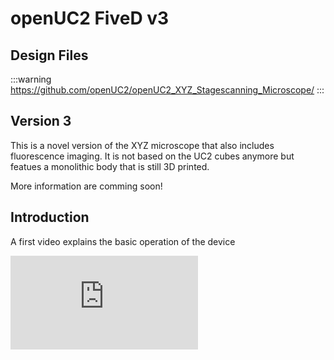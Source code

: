 
# openUC2 FiveD v3

## Design Files

:::warning
https://github.com/openUC2/openUC2_XYZ_Stagescanning_Microscope/
:::


## Version 3

This is a novel version of the XYZ microscope that also includes fluorescence imaging. It is not based on the UC2 cubes anymore but featues a monolithic body that is still 3D printed.

More information are comming soon!

## Introduction

A first video explains the basic operation of the device

<div style={{position: 'relative', paddingBottom: '56.25%', height: 0, overflow: 'hidden'}}>
  <iframe 
    style={{position: 'absolute', top: 0, left: 0, width: '100%', height: '100%'}}
    src="https://www.youtube.com/embed/T0cRZOXp5fk?si=dgLqVprYvSsl_5Sr" 
    title="YouTube video player" 
    frameBorder="0" 
    allow="accelerometer; autoplay; clipboard-write; encrypted-media; gyroscope; picture-in-picture" 
    allowFullScreen
  />
</div>

## Software

The device runs using ImSwitch with the following Configuration. Find the ImSwitch Installer here: https://github.com/openUC2/ImSwitchInstaller/releases/tag/v0.0.2 (go to latest release)

[Config](https://github.com/openUC2/ImSwitchConfig/blob/master/imcontrol_setups/example_uc2_hik_histo_andrew_1-12-24.json)
```json
{
  "positioners": {
    "ESP32Stage": {
      "managerName": "ESP32StageManager",
      "managerProperties": {
        "rs232device": "ESP32",
        "isEnable": true,
        "enableauto": false,
        "stepsizeX": -0.3125,
        "stepsizeY": -0.3125,
        "stepsizeZ": 0.3125,
        "homeSpeedX": 15000,
        "homeSpeedY": 15000,
        "homeSpeedZ": 15000,
        "isDualaxis": true,
        "homeDirectionX": 1,
        "backlashXOld": 15,
        "backlashYOld": 40,
        "backlashX": 0,
        "backlashY": 0,
        "homeEndstoppolarityY": 0,
        "homeDirectionY": -1,
        "homeDirectionZ": 0,
        "homeXenabled": 1,
        "homeYenabled": 1,
        "homeZenabled": 0,
        "initialSpeed": {
          "X": 15000,
          "Y": 15000,
          "Z": 15000
        }
      },
      "axes": [
        "X",
        "Y",
        "Z"
      ],
      "forScanning": true,
      "forPositioning": true
    }
  },
  "rs232devices": {
    "ESP32": {
      "managerName": "ESP32Manager",
      "managerProperties": {
        "host_": "192.168.43.129",
        "serialport": "COM5",
        "baudrate":115200,
        "debug":1
      }
    }
  },
  "lasers": {
    "LED": {
        "analogChannel": null,
        "digitalLine": null,
        "managerName": "ESP32LEDLaserManager",
        "managerProperties": {
          "rs232device": "ESP32",
          "channel_index": 1
        },
        "wavelength": 0,
        "valueRangeMin": 0,
        "valueRangeMax": 1023
      },
      "Laser 488": {
        "analogChannel": null,
        "digitalLine": null,
        "managerName": "ESP32LEDLaserManager",
        "managerProperties": {
          "rs232device": "ESP32",
          "channel_index": 2
        },
        "wavelength": 635,
        "valueRangeMin": 0,
        "valueRangeMax": 1023
      },
      "Laser 635": {
        "analogChannel": null,
        "digitalLine": null,
        "managerName": "ESP32LEDLaserManager",
        "managerProperties": {
          "rs232device": "ESP32",
          "channel_index": 3
        },
        "wavelength": 488,
        "valueRangeMin": 0,
        "valueRangeMax": 1023
      }

    },
  "detectors": {
    "WidefieldCamera": {
      "analogChannel": null,
      "digitalLine": null,
      "managerName": "HikCamManager",
      "managerProperties": {
        "isRGB": 1,
        "cameraListIndex": 0,
        "cameraEffPixelsize": 0.2257,
        "hikcam": {
          "exposure": 0,
          "gain": 0,
          "blacklevel": 100,
          "image_width": 1000,
          "image_height": 1000
        }
      },
      "forAcquisition": true,
      "forFocusLock": true
    },
    "Observer": {
      "analogChannel": null,
      "digitalLine": null,
      "managerName": "OpenCVCamManager",
      "managerProperties": {
        "cameraListIndex": 1,
        "cameraListIndexWIN": 0,
        "isRGB":1,
        "opencvcam": {
          "exposure": 10
        }
      },
      "forAcquisition": true
    }
  },
  "autofocus": {
    "camera": "WidefieldCamera",
    "positioner": "ESP32Stage",
    "updateFreq": 10,
    "frameCropx": 780,
    "frameCropy": 400,
    "frameCropw": 500,
    "frameCroph": 100
  },
  "mct": {
    "monitorIdx": 2,
    "width": 1080,
    "height": 1920,
    "wavelength": 0,
    "pixelSize": 0,
    "angleMount": 0,
    "patternsDirWin": "C:\\Users\\wanghaoran\\Documents\\ImSwitchConfig\\imcontrol_slm\\488\\",
    "patternsDir": "/users/bene/ImSwitchConfig/imcontrol_sim/488"
  },
  "PixelCalibration": {},
  "focusLock": {
    "camera": "WidefieldCamera",
    "positioner": "ESP32StageManager",
    "updateFreq": 4,
    "frameCropx": 0,
    "frameCropy": 0,
    "frameCropw": 0,
    "frameCroph": 0
  },
  "availableWidgets": [
    "Settings",
    "View",
    "Recording",
    "Image",
    "Laser",
    "Positioner",
    "Autofocus",
    "MCT",
    "UC2Config",
    "ImSwitchServer",
    "PixelCalibration",
    "HistoScan",
    "ROIScan"
  ],
  "nonAvailableWidgets": [
    "STORMRecon",
    "DPC",
    "Hypha",
    "FocusLock",
    "HistoScan",
    "FocusLock",
    "FOVLock"
  ]
}
```


## Assembly Instructions

### Assembly of the Optics Cube

To begin the assembly of the microscope, the following components are needed:

- The "ESP32 DEV-based UC2 standalone board V3"
- Screws
- Housing parts

![Electronic components including a development board](./IMAGES/fiveDv3/assemblyprocess/image1.jpeg)

Mount the middle plate with M3x12 screws:

![Mounting the middle plate with screws](./IMAGES/fiveDv3/assemblyprocess/image2.jpeg)

Ensure the screws are fixed properly on both sides. Also, cover the screws with non-conductive tape to prevent any shorts on the ESP32-based board side:

![Covering screws with non-conductive tape](./IMAGES/fiveDv3/assemblyprocess/image3.jpeg)

The top plate is attached with 8 screws on the red edges. Then, flip the microscope and attach the bottom plate with adhesive feet. For better stability, it is recommended to use 4 adhesive feet. Then the microscope can be placed upright again.

![Attaching the top plate with screws](./IMAGES/fiveDv3/assemblyprocess/image4.jpeg)
![Adhesive feet on the bottom plate](./IMAGES/fiveDv3/assemblyprocess/image5.jpeg)

### Assembly of the Optics Module (e.g., Camera)

Next, you will need the following parts:

- Camera
- Mirror
- Parts for the camera module

The mirror is placed in the module.

![Placing the mirror in the module](./IMAGES/fiveDv3/assemblyprocess/image6.jpeg)
![Securing the mirror in the module](./IMAGES/fiveDv3/assemblyprocess/image7.jpeg)

Apply double-sided tape around the camera for additional adhesion and assemble the camera housing parts.

![Applying double-sided tape to the camera](./IMAGES/fiveDv3/assemblyprocess/image8.jpeg)
![Assembled camera module](./IMAGES/fiveDv3/assemblyprocess/image9.jpeg)

Insert the camera module into the microscope as shown:

![Inserting the camera module into the microscope](./IMAGES/fiveDv3/assemblyprocess/image10.jpeg)
![Securing the camera module](./IMAGES/fiveDv3/assemblyprocess/image11.jpeg)

### Mounting the Stage on Top of the Optics Cube

The stage is attached to the top plate with 4 screws and nuts. Rotate the threaded spindles to access the screw holes.

![Attaching the stage to the top plate](./IMAGES/fiveDv3/assemblyprocess/image12.jpeg)
![Securing the stage with screws and nuts](./IMAGES/fiveDv3/assemblyprocess/image13.jpeg)

Now the objective can be installed:

![Installing the objective](./IMAGES/fiveDv3/assemblyprocess/image14.jpeg)
![Securing the objective](./IMAGES/fiveDv3/assemblyprocess/image15.jpeg)

### Wiring Up the Motors and Endstops

Next, connect the stepper motors to the board:

![Connecting the stepper motors](./IMAGES/fiveDv3/assemblyprocess/image16.jpeg)
![Stepper motors connected to the board](./IMAGES/fiveDv3/assemblyprocess/image17.jpeg)

If the zero point is incorrect after installing the firmware, you can reverse the connections accordingly:

![Reversing the connections if necessary](./IMAGES/fiveDv3/assemblyprocess/image18.jpeg)

To connect the endstops, first rewire them and then connect them to the board.

![Rewiring the endstops](./IMAGES/fiveDv3/assemblyprocess/image19.jpeg)
![Connecting the endstops to the board](./IMAGES/fiveDv3/assemblyprocess/image20.jpeg)

Next, you need to attach additional components. If necessary, drill new holes. The placement will depend on the objective, which needs to be positioned at the bottom left corner. After that, secure the components with two screws each.

![Drilling new holes if necessary](./IMAGES/fiveDv3/assemblyprocess/image21.jpeg)
![Securing additional components](./IMAGES/fiveDv3/assemblyprocess/image22.jpeg)

Finally, attach the slide holder with 8 screws.

![Attaching the slide holder](./IMAGES/fiveDv3/assemblyprocess/image23.jpeg)

This completes the assembly of the UC2 FiveD v3 microscope. Follow each step carefully to ensure proper assembly and functionality.

## Troubleshoot

We learn from mistakes. So lets start learning. The system is fully open, meaning, you can adjust and change the vast majority of the parts on your own. The entire system consists of the openUC2 frame / skeleton and the 3D printed housing to shield it from dust and light. By removing all M3 cylindrical screws, you can detach the housing from the inner structure to eventually repair or alter the system.


## Connecting the microscope to the browser and controll it

We encourage you to use the UC2ified ImSwitch software to control the microscope. You can find it in this repository: https://github.com/openUC2/ImSwitch/

However, if you want to quick-start the microscope and see if it works, you can open your browser and use the WEB-Serial interface to interact with the microscope.

Go to https://youseetoo.github.io/ and connect to your board (most right option saying **ESP32 DEV-based UC2 standalone board V2**). Select the COM Port which is holding the ESP32 and hit the *LOG* option, once the dialog opens. The alternative option will help you updating the firmware on the device. An in-depth explanation on how the firmware works can be found [here](https://openuc2.github.io/docs/04_Electronics/10_Advanced/uc2e1).

In general, you need to send `JSON` strings in order to control the system. The strings relevant for the Z-microscope are:

### Home the XY-axis

It's important to always home the Motors in order to avoid them from getting stuck in an end position (**ATTENTION!**). The following string will move the motor until the endstop is hit. Afterwards it will release the switch:

```json
{"task":"/home_act", "home": {"steppers": [{"stepperid":1, "timeout": 2000, "speed": 15000, "direction":1, "endposrelease":3000}]}}
```

and

```json
{"task":"/home_act", "home": {"steppers": [{"stepperid":2, "timeout": 2000, "speed": 15000, "direction":1, "endposrelease":3000}]}}
```

Afterwards the internal position is set to 0. You can check that by entering:

```json
{"task": "/motor_get"}
```


### Move the Z-axis:

The motor (Nema12) with 200 steps/revolution runs with 16 microstepps and offers a leadscrew with 1mm/revolution. Hence, one step corresponds to `312.5nm`. Running the motor can be issued with the following command:

```json
{"task":"/motor_act",
    "motor":
    {
        "steppers": [
            { "stepperid": 3, "position": 1000, "speed": 15000, "isabs": 3, "isaccel":0}
        ]
    }
}
```

- `stepperid`: 3 correpsonds to the Z-axis
- `position`: steps to go (not physical units!)
- `speed`: steps / minute (do not exceed 20000)
- `isabs`: absolute or relative motion
- `isaccel`: for now, use only non-accelerated motion!



## Safety

- in case of shattered glass, make sure you don't cut yourself
- Make sure you don't hurt yourself
- The moving parts can potentially hurt your finger
- The electronics - if used in a wrong way - can harm you
- edges may be sharp, make sure you don't cut yourself
